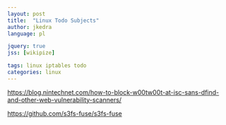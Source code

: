 ```yaml
---
layout: post
title:  "Linux Todo Subjects"
author: jkedra
language: pl

jquery: true
jss: [wikipize]

tags: linux iptables todo
categories: linux
---
```


https://blog.nintechnet.com/how-to-block-w00tw00t-at-isc-sans-dfind-and-other-web-vulnerability-scanners/


https://github.com/s3fs-fuse/s3fs-fuse

